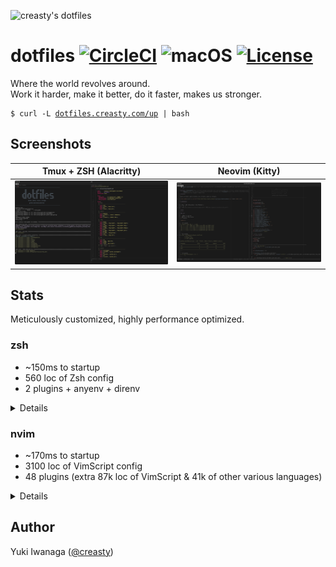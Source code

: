 ![creasty's dotfiles](https://user-images.githubusercontent.com/1695538/117818019-254abb00-b2a3-11eb-8676-5cd1415ce2b5.png)

dotfiles [![CircleCI](https://circleci.com/gh/creasty/dotfiles.svg?style=shield)](https://circleci.com/gh/creasty/dotfiles) ![macOS](https://img.shields.io/badge/platform-macOS-lightgray.svg) [![License](https://img.shields.io/github/license/creasty/dotfiles.svg)](./LICENSE.txt)
========

Where the world revolves around.<br>
Work it harder, make it better, do it faster, makes us stronger.

<pre><code>$ curl -L <a href="http://dotfiles.creasty.com/up">dotfiles.creasty.com/up</a> | bash</code></pre>

Screenshots
-----------

| Tmux + ZSH (Alacritty) | Neovim (Kitty) |
|---|---|
| ![](./docs/images/screenshots/tmux.png) | ![](./docs/images/screenshots/neovim.png) |

Stats
-----

Meticulously customized, highly performance optimized.

### zsh

- ~150ms to startup
- 560 loc of Zsh config
- 2 plugins + anyenv + direnv

<details>

```sh-session
$ repeat 5 ( time zsh -i -c exit ; sleep 0.1 )
zsh -i -c exit  0.08s user 0.06s system 96% cpu 0.146 total
zsh -i -c exit  0.08s user 0.06s system 96% cpu 0.149 total
zsh -i -c exit  0.08s user 0.07s system 96% cpu 0.155 total
zsh -i -c exit  0.08s user 0.06s system 96% cpu 0.143 total
zsh -i -c exit  0.08s user 0.06s system 97% cpu 0.147 total
```

```sh-session
$ cloc --exclude-dir=plugins shell/zsh
       6 text files.
       6 unique files.
       4 files ignored.

github.com/AlDanial/cloc v 1.84  T=0.01 s (296.9 files/s, 57072.9 lines/s)
-------------------------------------------------------------------------------
Language                     files          blank        comment           code
-------------------------------------------------------------------------------
zsh                              4            126             81            562
-------------------------------------------------------------------------------
SUM:                             4            126             81            562
-------------------------------------------------------------------------------
```

```sh-session
$ ls shell/zsh/plugins | wc -l
       2
```

Profiling:

```sh-session
$ ZSH_PROF_ENABLED=1 zsh -i -c exit
```

</details>

### nvim

- ~170ms to startup
- 3100 loc of VimScript config
- 48 plugins (extra 87k loc of VimScript & 41k of other various languages)

<details>

```sh-session
$ repeat 5 ( time nvim --headless -c quit ; sleep 0.1 )
nvim --headless -c quit  0.16s user 0.07s system 137% cpu 0.168 total
nvim --headless -c quit  0.15s user 0.07s system 139% cpu 0.157 total
nvim --headless -c quit  0.16s user 0.07s system 138% cpu 0.165 total
nvim --headless -c quit  0.16s user 0.07s system 137% cpu 0.165 total
nvim --headless -c quit  0.15s user 0.07s system 139% cpu 0.161 total
```

```sh-session
$ cloc --exclude-dir=dein vim
     144 text files.
     139 unique files.
      56 files ignored.

github.com/AlDanial/cloc v 1.84  T=0.08 s (1161.7 files/s, 68614.5 lines/s)
--------------------------------------------------------------------------------
Language                      files          blank        comment           code
--------------------------------------------------------------------------------
vim script                       65            704            598           3117
JSON                              1              8              0            265
Python                            2             36              2            192
TOML                              2             46             16            163
Ruby                              8             17              0            113
C                                 2             14              6             59
Go                                2             11              0             29
C/C++ Header                      1              3              0             12
HTML                              1              0              0             10
make                              1              4              0              9
GraphQL                           3              0              0              9
Java                              1              1              3              8
Markdown                          1              3              0              7
C++                               1              2              5              7
Bourne Again Shell                1              3              0              6
TypeScript                        1              1              0              4
--------------------------------------------------------------------------------
SUM:                             93            853            630           4010
--------------------------------------------------------------------------------
```

```sh-session
$ ag '^\[\[plugins' vim/dein.toml vim/dein_lazy.toml | wc -l
      48
$ cloc vim/dein/repos
(omitted)
```

Profiling:

```sh-session
$ nvim --headless --startuptime /dev/stdout -c quit
```

</details>

Author
------

Yuki Iwanaga ([@creasty](https://github.com/creasty))
